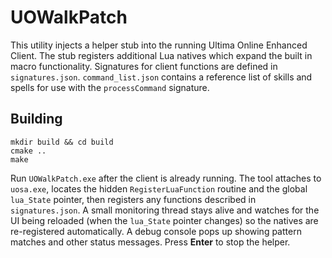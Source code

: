 # UOWalkPatch

This utility injects a helper stub into the running Ultima Online Enhanced Client. The stub registers additional Lua natives which expand the built in macro functionality. Signatures for client functions are defined in `signatures.json`.
`command_list.json` contains a reference list of skills and spells for use with the `processCommand` signature.

## Building

```
mkdir build && cd build
cmake ..
make
```

Run `UOWalkPatch.exe` after the client is already running. The tool attaches to
`uosa.exe`, locates the hidden `RegisterLuaFunction` routine and the global
`lua_State` pointer, then registers any functions described in
`signatures.json`.  A small monitoring thread stays alive and watches for the
UI being reloaded (when the `lua_State` pointer changes) so the natives are
re-registered automatically.  A debug console pops up showing pattern matches
and other status messages. Press **Enter** to stop the helper.
